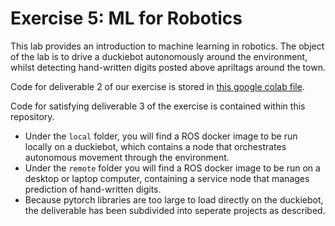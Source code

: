 # Exercise 5: ML for Robotics
This lab provides an introduction to machine learning in robotics. The object of the lab is to drive a duckiebot autonomously around the environment, whilst detecting hand-written digits posted above apriltags around the town.

Code for deliverable 2 of our exercise is stored in [this google colab file](https://drive.google.com/file/d/1xCzCckQqqgaHs2HVH4e0ew5MFLqFDnb9/view?usp=sharing).

Code for satisfying deliverable 3 of the exercise is contained within this repository.
- Under the `local` folder, you will find a ROS docker image to be run locally on a duckiebot, which contains a node that orchestrates autonomous movement through the environment.
- Under the `remote` folder you will find a ROS docker image to be run on a desktop or laptop computer, containing a service node that manages prediction of hand-written digits.
- Because pytorch libraries are too large to load directly on the duckiebot, the deliverable has been subdivided into seperate projects as described.

